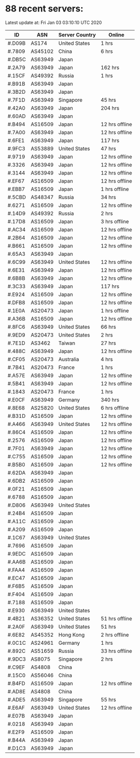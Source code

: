 # 88 recent servers:

Latest update at: Fri Jan 03 03:10:10 UTC 2020

| ID | ASN | Server Country | Online |
| -- | --- | -------------- | ------ |
| #.D09B | AS174 | United States | 1 hrs |
| #.7809 | AS45102 | China | 6 hrs |
| #.DB5C | AS63949 | Japan | |
| #.2A79 | AS63949 | Japan | 162 hrs |
| #.15CF | AS49392 | Russia | 1 hrs |
| #.B91B | AS63949 | Japan | |
| #.3B2D | AS63949 | Japan | |
| #.7F1D | AS63949 | Singapore | 45 hrs |
| #.42A0 | AS63949 | Japan | 204 hrs |
| #.60AD | AS63949 | Japan | |
| #.B494 | AS16509 | Japan | 12 hrs offline |
| #.7A00 | AS63949 | Japan | 12 hrs offline |
| #.6FE1 | AS63949 | Japan | 117 hrs |
| #.9FC3 | AS53889 | United States | 47 hrs |
| #.9719 | AS63949 | Japan | 12 hrs offline |
| #.3326 | AS63949 | Japan | 12 hrs offline |
| #.3144 | AS63949 | Japan | 12 hrs offline |
| #.EF67 | AS16509 | Japan | 12 hrs offline |
| #.EBB7 | AS16509 | Japan | 1 hrs offline |
| #.5CBD | AS48347 | Russia | 34 hrs |
| #.6271 | AS16509 | Japan | 12 hrs offline |
| #.14D9 | AS49392 | Russia | 2 hrs |
| #.17D8 | AS16509 | Japan | 3 hrs offline |
| #.AC34 | AS16509 | Japan | 12 hrs offline |
| #.2B64 | AS16509 | Japan | 12 hrs offline |
| #.B661 | AS16509 | Japan | 12 hrs offline |
| #.65A3 | AS63949 | Japan | |
| #.6C99 | AS63949 | United States | 12 hrs offline |
| #.6E31 | AS63949 | Japan | 12 hrs offline |
| #.6B8B | AS63949 | Japan | 12 hrs offline |
| #.3C33 | AS63949 | Japan | 117 hrs |
| #.E924 | AS16509 | Japan | 12 hrs offline |
| #.DFB8 | AS16509 | Japan | 12 hrs offline |
| #.1E0A | AS20473 | Japan | 1 hrs offline |
| #.A36B | AS16509 | Japan | 12 hrs offline |
| #.8FC6 | AS63949 | United States | 66 hrs |
| #.9ED9 | AS20473 | United States | 2 hrs |
| #.7E1D | AS3462 | Taiwan | 27 hrs |
| #.488C | AS63949 | Japan | 12 hrs offline |
| #.CF05 | AS20473 | Australia | 4 hrs |
| #.7B41 | AS20473 | France | 1 hrs |
| #.A57E | AS63949 | Japan | 12 hrs offline |
| #.5B41 | AS63949 | Japan | 12 hrs offline |
| #.1843 | AS20473 | France | 1 hrs |
| #.E0CF | AS63949 | Germany | 340 hrs |
| #.8E68 | AS25820 | United States | 6 hrs offline |
| #.B31D | AS16509 | Japan | 12 hrs offline |
| #.A466 | AS63949 | United States | 12 hrs offline |
| #.86C4 | AS16509 | Japan | 12 hrs offline |
| #.2576 | AS16509 | Japan | 12 hrs offline |
| #.7F01 | AS63949 | Japan | 12 hrs offline |
| #.C755 | AS16509 | Japan | 12 hrs offline |
| #.B5B0 | AS16509 | Japan | 12 hrs offline |
| #.62DA | AS63949 | Japan | |
| #.6DB2 | AS16509 | Japan | |
| #.0F21 | AS16509 | Japan | |
| #.6788 | AS16509 | Japan | |
| #.D806 | AS63949 | United States | |
| #.24B4 | AS16509 | Japan | |
| #.A11C | AS16509 | Japan | |
| #.A209 | AS16509 | Japan | |
| #.1C67 | AS63949 | United States | |
| #.7696 | AS16509 | Japan | |
| #.9EDC | AS16509 | Japan | |
| #.AA6B | AS16509 | Japan | |
| #.FAA4 | AS16509 | Japan | |
| #.EC47 | AS16509 | Japan | |
| #.F6B5 | AS16509 | Japan | |
| #.F404 | AS16509 | Japan | |
| #.7188 | AS16509 | Japan | |
| #.E930 | AS63949 | United States | |
| #.4B21 | AS36352 | United States | 51 hrs offline |
| #.2A0F | AS63949 | United States | 51 hrs |
| #.6E82 | AS45352 | Hong Kong | 2 hrs offline |
| #.0C1C | AS24961 | Germany | 1 hrs |
| #.892C | AS51659 | Russia | 33 hrs offline |
| #.9DC3 | AS8075 | Singapore | 2 hrs |
| #.C9EF | AS4808 | China | |
| #.15C0 | AS56046 | China | |
| #.B4FD | AS16509 | Japan | 12 hrs offline |
| #.AD8E | AS4808 | China | |
| #.ADE5 | AS63949 | Singapore | 55 hrs |
| #.E6AF | AS63949 | United States | 12 hrs offline |
| #.E07B | AS63949 | Japan | |
| #.0218 | AS63949 | Japan | |
| #.E2F9 | AS16509 | Japan | |
| #.B44A | AS63949 | Japan | |
| #.D1C3 | AS63949 | Japan | |

